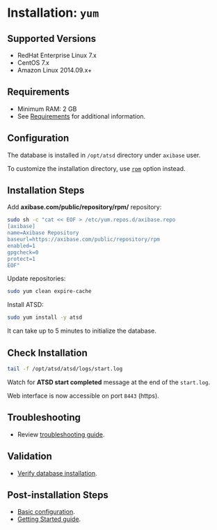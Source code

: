 # Installation: `yum`

## Supported Versions

* RedHat Enterprise Linux 7.x
* CentOS 7.x
* Amazon Linux 2014.09.x+

## Requirements

* Minimum RAM: 2 GB
* See [Requirements](../administration/requirements.md) for additional information.

## Configuration

The database is installed in `/opt/atsd` directory under `axibase` user.

To customize the installation directory, use [`rpm`](redhat-centos-rpm.md) option instead.

## Installation Steps

Add **axibase.com/public/repository/rpm/** repository:

```sh
sudo sh -c "cat << EOF > /etc/yum.repos.d/axibase.repo
[axibase]
name=Axibase Repository
baseurl=https://axibase.com/public/repository/rpm
enabled=1
gpgcheck=0
protect=1
EOF"
```

Update repositories:

```sh
sudo yum clean expire-cache
```

Install ATSD:

```sh
sudo yum install -y atsd
```

It can take up to 5 minutes to initialize the database.

## Check Installation

```sh
tail -f /opt/atsd/atsd/logs/start.log
```

Watch for **ATSD start completed** message at the end of the `start.log`.

Web interface is now accessible on port `8443` (https).

## Troubleshooting

* Review [troubleshooting guide](troubleshooting.md).

## Validation

* [Verify database installation](verifying-installation.md).

## Post-installation Steps

* [Basic configuration](post-installation.md).
* [Getting Started guide](../tutorials/getting-started.md).
